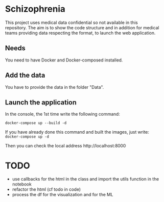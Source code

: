# Schizophrenia

This project uses medical data confidential so not available in this repository.
The aim is to show the code structure and in addition for medical teams providing data respecting the format, to launch the web application.

## Needs

You need to have Docker and Docker-composed installed.

## Add the data

You have to provide the data in the folder "Data".

## Launch the application 

In the console, the 1st time write the following command:

``docker-compose up --build -d``

If you have already done this command and built the images, just write:
``docker-compose up -d``

Then you can check the local address http://localhost:8000

# TODO

- use callbacks for the html in the class and import the utils function in the notebook
- refactor the html (cf todo in code)
- process the df for the visualization and for the ML
